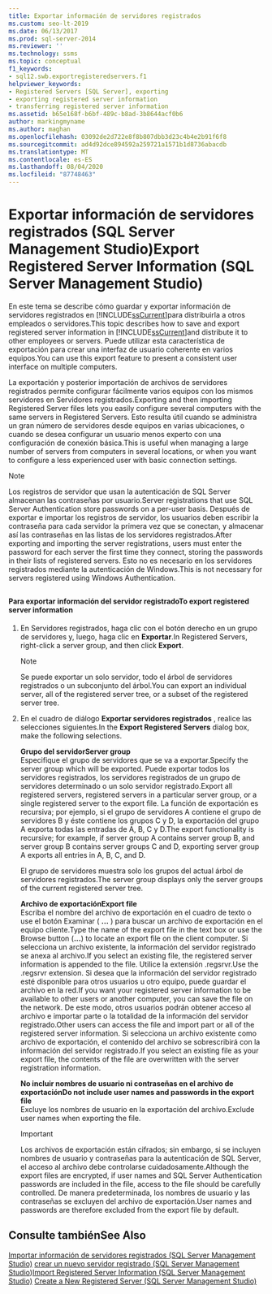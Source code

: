 ```yaml
---
title: Exportar información de servidores registrados
ms.custom: seo-lt-2019
ms.date: 06/13/2017
ms.prod: sql-server-2014
ms.reviewer: ''
ms.technology: ssms
ms.topic: conceptual
f1_keywords:
- sql12.swb.exportregisteredservers.f1
helpviewer_keywords:
- Registered Servers [SQL Server], exporting
- exporting registered server information
- transferring registered server information
ms.assetid: b65e168f-b6bf-489c-b8ad-3b8644acf0b6
author: markingmyname
ms.author: maghan
ms.openlocfilehash: 03092de2d722e8f8b807dbb3d23c4b4e2b91f6f8
ms.sourcegitcommit: ad4d92dce894592a259721a1571b1d8736abacdb
ms.translationtype: MT
ms.contentlocale: es-ES
ms.lasthandoff: 08/04/2020
ms.locfileid: "87748463"
---
```

# <a name="export-registered-server-information-sql-server-management-studio"></a><span data-ttu-id="67d6d-102">Exportar información de servidores registrados (SQL Server Management Studio)</span><span class="sxs-lookup"><span data-stu-id="67d6d-102">Export Registered Server Information (SQL Server Management Studio)</span></span>
  <span data-ttu-id="67d6d-103">En este tema se describe cómo guardar y exportar información de servidores registrados en [!INCLUDE[ssCurrent](../../includes/sscurrent-md.md)]para distribuirla a otros empleados o servidores.</span><span class="sxs-lookup"><span data-stu-id="67d6d-103">This topic describes how to save and export registered server information in [!INCLUDE[ssCurrent](../../includes/sscurrent-md.md)]and distribute it to other employees or servers.</span></span> <span data-ttu-id="67d6d-104">Puede utilizar esta característica de exportación para crear una interfaz de usuario coherente en varios equipos.</span><span class="sxs-lookup"><span data-stu-id="67d6d-104">You can use this export feature to present a consistent user interface on multiple computers.</span></span>  
  
 <span data-ttu-id="67d6d-105">La exportación y posterior importación de archivos de servidores registrados permite configurar fácilmente varios equipos con los mismos servidores en Servidores registrados.</span><span class="sxs-lookup"><span data-stu-id="67d6d-105">Exporting and then importing Registered Server files lets you easily configure several computers with the same servers in Registered Servers.</span></span> <span data-ttu-id="67d6d-106">Esto resulta útil cuando se administra un gran número de servidores desde equipos en varias ubicaciones, o cuando se desea configurar un usuario menos experto con una configuración de conexión básica.</span><span class="sxs-lookup"><span data-stu-id="67d6d-106">This is useful when managing a large number of servers from computers in several locations, or when you want to configure a less experienced user with basic connection settings.</span></span>  
  
> [!NOTE]  
>  <span data-ttu-id="67d6d-107">Los registros de servidor que usan la autenticación de SQL Server almacenan las contraseñas por usuario.</span><span class="sxs-lookup"><span data-stu-id="67d6d-107">Server registrations that use SQL Server Authentication store passwords on a per-user basis.</span></span> <span data-ttu-id="67d6d-108">Después de exportar e importar los registros de servidor, los usuarios deben escribir la contraseña para cada servidor la primera vez que se conectan, y almacenar así las contraseñas en las listas de los servidores registrados.</span><span class="sxs-lookup"><span data-stu-id="67d6d-108">After exporting and importing the server registrations, users must enter the password for each server the first time they connect, storing the passwords in their lists of registered servers.</span></span> <span data-ttu-id="67d6d-109">Esto no es necesario en los servidores registrados mediante la autenticación de Windows.</span><span class="sxs-lookup"><span data-stu-id="67d6d-109">This is not necessary for servers registered using Windows Authentication.</span></span>  
  
##  <a name="SSMSProcedure"></a>  
  
#### <a name="to-export-registered-server-information"></a><span data-ttu-id="67d6d-110">Para exportar información del servidor registrado</span><span class="sxs-lookup"><span data-stu-id="67d6d-110">To export registered server information</span></span>  
  
1.  <span data-ttu-id="67d6d-111">En Servidores registrados, haga clic con el botón derecho en un grupo de servidores y, luego, haga clic en **Exportar**.</span><span class="sxs-lookup"><span data-stu-id="67d6d-111">In Registered Servers, right-click a server group, and then click **Export**.</span></span>  
  
    > [!NOTE]  
    >  <span data-ttu-id="67d6d-112">Se puede exportar un solo servidor, todo el árbol de servidores registrados o un subconjunto del árbol.</span><span class="sxs-lookup"><span data-stu-id="67d6d-112">You can export an individual server, all of the registered server tree, or a subset of the registered server tree.</span></span>  
  
2.  <span data-ttu-id="67d6d-113">En el cuadro de diálogo **Exportar servidores registrados** , realice las selecciones siguientes.</span><span class="sxs-lookup"><span data-stu-id="67d6d-113">In the **Export Registered Servers** dialog box, make the following selections.</span></span>  
  
     <span data-ttu-id="67d6d-114">**Grupo del servidor**</span><span class="sxs-lookup"><span data-stu-id="67d6d-114">**Server group**</span></span>  
     <span data-ttu-id="67d6d-115">Especifique el grupo de servidores que se va a exportar.</span><span class="sxs-lookup"><span data-stu-id="67d6d-115">Specify the server group which will be exported.</span></span> <span data-ttu-id="67d6d-116">Puede exportar todos los servidores registrados, los servidores registrados de un grupo de servidores determinado o un solo servidor registrado.</span><span class="sxs-lookup"><span data-stu-id="67d6d-116">Export all registered servers, registered servers in a particular server group, or a single registered server to the export file.</span></span> <span data-ttu-id="67d6d-117">La función de exportación es recursiva; por ejemplo, si el grupo de servidores A contiene el grupo de servidores B y éste contiene los grupos C y D, la exportación del grupo A exporta todas las entradas de A, B, C y D.</span><span class="sxs-lookup"><span data-stu-id="67d6d-117">The export functionality is recursive; for example, if server group A contains server group B, and server group B contains server groups C and D, exporting server group A exports all entries in A, B, C, and D.</span></span>  
  
     <span data-ttu-id="67d6d-118">El grupo de servidores muestra solo los grupos del actual árbol de servidores registrados.</span><span class="sxs-lookup"><span data-stu-id="67d6d-118">The server group displays only the server groups of the current registered server tree.</span></span>  
  
     <span data-ttu-id="67d6d-119">**Archivo de exportación**</span><span class="sxs-lookup"><span data-stu-id="67d6d-119">**Export file**</span></span>  
     <span data-ttu-id="67d6d-120">Escriba el nombre del archivo de exportación en el cuadro de texto o use el botón Examinar ( **...** ) para buscar un archivo de exportación en el equipo cliente.</span><span class="sxs-lookup"><span data-stu-id="67d6d-120">Type the name of the export file in the text box or use the Browse button (**...**) to locate an export file on the client computer.</span></span> <span data-ttu-id="67d6d-121">Si selecciona un archivo existente, la información del servidor registrado se anexa al archivo.</span><span class="sxs-lookup"><span data-stu-id="67d6d-121">If you select an existing file, the registered server information is appended to the file.</span></span> <span data-ttu-id="67d6d-122">Utilice la extensión .regsrvr.</span><span class="sxs-lookup"><span data-stu-id="67d6d-122">Use the .regsrvr extension.</span></span> <span data-ttu-id="67d6d-123">Si desea que la información del servidor registrado esté disponible para otros usuarios u otro equipo, puede guardar el archivo en la red.</span><span class="sxs-lookup"><span data-stu-id="67d6d-123">If you want your registered server information to be available to other users or another computer, you can save the file on the network.</span></span> <span data-ttu-id="67d6d-124">De este modo, otros usuarios podrán obtener acceso al archivo e importar parte o la totalidad de la información del servidor registrado.</span><span class="sxs-lookup"><span data-stu-id="67d6d-124">Other users can access the file and import part or all of the registered server information.</span></span> <span data-ttu-id="67d6d-125">Si selecciona un archivo existente como archivo de exportación, el contenido del archivo se sobrescribirá con la información del servidor registrado.</span><span class="sxs-lookup"><span data-stu-id="67d6d-125">If you select an existing file as your export file, the contents of the file are overwritten with the server registration information.</span></span>  
  
     <span data-ttu-id="67d6d-126">**No incluir nombres de usuario ni contraseñas en el archivo de exportación**</span><span class="sxs-lookup"><span data-stu-id="67d6d-126">**Do not include user names and passwords in the export file**</span></span>  
     <span data-ttu-id="67d6d-127">Excluye los nombres de usuario en la exportación del archivo.</span><span class="sxs-lookup"><span data-stu-id="67d6d-127">Exclude user names when exporting the file.</span></span>  
  
    > [!IMPORTANT]  
    >  <span data-ttu-id="67d6d-128">Los archivos de exportación están cifrados; sin embargo, si se incluyen nombres de usuario y contraseñas para la autenticación de SQL Server, el acceso al archivo debe controlarse cuidadosamente.</span><span class="sxs-lookup"><span data-stu-id="67d6d-128">Although the export files are encrypted, if user names and SQL Server Authentication passwords are included in the file, access to the file should be carefully controlled.</span></span> <span data-ttu-id="67d6d-129">De manera predeterminada, los nombres de usuario y las contraseñas se excluyen del archivo de exportación.</span><span class="sxs-lookup"><span data-stu-id="67d6d-129">User names and passwords are therefore excluded from the export file by default.</span></span>  
  
## <a name="see-also"></a><span data-ttu-id="67d6d-130">Consulte también</span><span class="sxs-lookup"><span data-stu-id="67d6d-130">See Also</span></span>  
 <span data-ttu-id="67d6d-131">[Importar información de servidores registrados &#40;SQL Server Management Studio&#41;](import-registered-server-information-sql-server-management-studio.md) [crear un nuevo servidor registrado &#40;SQL Server Management Studio](create-a-new-registered-server-sql-server-management-studio.md)&#41;</span><span class="sxs-lookup"><span data-stu-id="67d6d-131">[Import Registered Server Information &#40;SQL Server Management Studio&#41;](import-registered-server-information-sql-server-management-studio.md) [Create a New Registered Server &#40;SQL Server Management Studio&#41;](create-a-new-registered-server-sql-server-management-studio.md)</span></span>  
  
  
